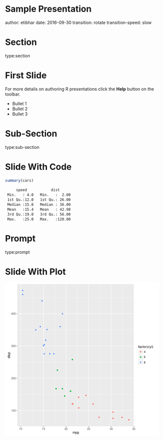Sample Presentation
========================================================
author: etibhar 
date: 2016-09-30
transition: rotate
transition-speed: slow

Section
=======
type:section

First Slide
========================================================

For more details on authoring R presentations click the
**Help** button on the toolbar.

- Bullet 1
- Bullet 2
- Bullet 3

Sub-Section
=======
type:sub-section


Slide With Code
========================================================


```r
summary(cars)
```

```
     speed           dist       
 Min.   : 4.0   Min.   :  2.00  
 1st Qu.:12.0   1st Qu.: 26.00  
 Median :15.0   Median : 36.00  
 Mean   :15.4   Mean   : 42.98  
 3rd Qu.:19.0   3rd Qu.: 56.00  
 Max.   :25.0   Max.   :120.00  
```

Prompt
=========
type:prompt

Slide With Plot
========================================================

![plot of chunk unnamed-chunk-2](RstudioPresentation-figure/unnamed-chunk-2-1.png)
